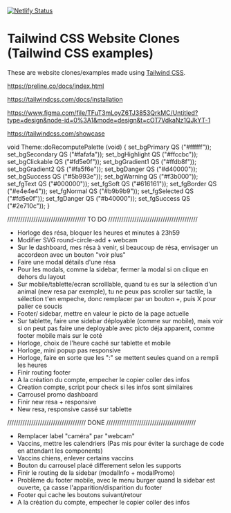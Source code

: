 [![Netlify Status](https://api.netlify.com/api/v1/badges/8d15bbfe-78cd-4e0e-8729-68c1ca6d8bce/deploy-status)](https://app.netlify.com/sites/frosty-feynman-7686e6/deploys)
# Tailwind CSS Website Clones (Tailwind CSS examples)
These are website clones/examples made using [Tailwind CSS](tailwindcss.com). 

https://preline.co/docs/index.html

https://tailwindcss.com/docs/installation

https://www.figma.com/file/TFuT3mLoyZ6TJ3853QrkMC/Untitled?type=design&node-id=0%3A1&mode=design&t=cOT7VdkaNz1QJkYT-1

https://tailwindcss.com/showcase


void Theme::doRecomputePalette (void) {
    set_bgPrimary   QS ("#ffffff"));
    set_bgSecondary QS ("#fafafa"));
    set_bgHighlight QS ("#ffccbc"));
    set_bgClickable QS ("#fd5e0f"));
    set_bgGradient1 QS ("#ffdb8f"));
    set_bgGradient2 QS ("#fa5f6e"));
    set_bgDanger    QS ("#d40000"));
    set_bgSuccess   QS ("#5b993e"));
    set_bgWarning   QS ("#f3b000"));
    set_fgText      QS ("#000000"));
    set_fgSoft      QS ("#616161"));
    set_fgBorder    QS ("#e4e4e4"));
    set_fgNormal    QS ("#b9b9b9"));
    set_fgSelected  QS ("#fd5e0f"));
    set_fgDanger    QS ("#b40000"));
    set_fgSuccess   QS ("#2e710c"));
}

//////////////////////////////////// TO DO /////////////////////////////////////////

- Horloge des résa, bloquer les heures et minutes à 23h59
- Modifier SVG round-circle-add + webcam
- Sur le dashboard, mes résa à venir, si beaucoup de résa, envisager un accordeon avec un bouton "voir plus"
- Faire une modal détails d'une résa
- Pour les modals, comme la sidebar, fermer la modal si on clique en dehors du layout
- Sur mobile/tablette/ecran scrolllable, quand tu es sur la sélection d'un animal (new resa par exemple), tu ne peux pas scroller sur tactile, la sélection t'en empeche, donc remplacer par un bouton +, puis X pour palier ce soucis
- Footer/ sidebar, mettre en valeur le picto de la page actuelle
- Sur tablette, faire une sidebar déployable (comme sur mobile), mais voir si on peut pas faire une deployable avec picto déja apparent, comme footer mobile mais sur le coté
- Horloge, choix de l'heure caché sur tablette et mobile
- Horloge, mini popup pas responsive
- Horloge, faire en sorte que les ":" se mettent seules quand on a rempli les heures
- Finir routing footer
- A la création du compte, empecher le copier coller des infos
- Creation compte, script pour check si les infos sont similaires
- Carrousel promo dashboard
- Finir new resa + responsive
- New resa, responsive cassé sur tablette

//////////////////////////////////// DONE /////////////////////////////////////////

- Remplacer label "caméra" par "webcam"
- Vaccins, mettre les calendriers (Pas mis pour éviter la surchage de code en attendant les components)
- Vaccins chiens, enlever certains vaccins
- Bouton du carrousel placé differement selon les supports
- Finir le routing de la sidebar (modalInfo + modalPromo)
- Problème du footer mobile, avec le menu burger quand la sidebar est ouverte, ça casse l'apparition/disparition du footer
- Footer qui cache les boutons suivant/retour
- A la création du compte, empecher le copier coller des infos